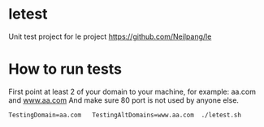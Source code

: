 # letest
Unit test project for le project https://github.com/Neilpang/le

# How to run tests

First point at least 2 of your domain to your machine, for example: aa.com and www.aa.com
And make sure 80 port is not used by anyone else.

```
TestingDomain=aa.com   TestingAltDomains=www.aa.com  ./letest.sh
```

